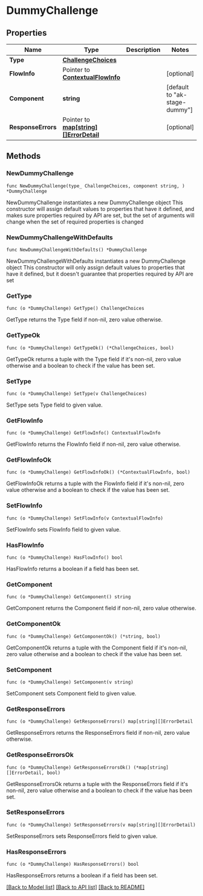 # DummyChallenge

## Properties

Name | Type | Description | Notes
------------ | ------------- | ------------- | -------------
**Type** | [**ChallengeChoices**](ChallengeChoices.md) |  | 
**FlowInfo** | Pointer to [**ContextualFlowInfo**](ContextualFlowInfo.md) |  | [optional] 
**Component** | **string** |  | [default to "ak-stage-dummy"]
**ResponseErrors** | Pointer to [**map[string][]ErrorDetail**](array.md) |  | [optional] 

## Methods

### NewDummyChallenge

`func NewDummyChallenge(type_ ChallengeChoices, component string, ) *DummyChallenge`

NewDummyChallenge instantiates a new DummyChallenge object
This constructor will assign default values to properties that have it defined,
and makes sure properties required by API are set, but the set of arguments
will change when the set of required properties is changed

### NewDummyChallengeWithDefaults

`func NewDummyChallengeWithDefaults() *DummyChallenge`

NewDummyChallengeWithDefaults instantiates a new DummyChallenge object
This constructor will only assign default values to properties that have it defined,
but it doesn't guarantee that properties required by API are set

### GetType

`func (o *DummyChallenge) GetType() ChallengeChoices`

GetType returns the Type field if non-nil, zero value otherwise.

### GetTypeOk

`func (o *DummyChallenge) GetTypeOk() (*ChallengeChoices, bool)`

GetTypeOk returns a tuple with the Type field if it's non-nil, zero value otherwise
and a boolean to check if the value has been set.

### SetType

`func (o *DummyChallenge) SetType(v ChallengeChoices)`

SetType sets Type field to given value.


### GetFlowInfo

`func (o *DummyChallenge) GetFlowInfo() ContextualFlowInfo`

GetFlowInfo returns the FlowInfo field if non-nil, zero value otherwise.

### GetFlowInfoOk

`func (o *DummyChallenge) GetFlowInfoOk() (*ContextualFlowInfo, bool)`

GetFlowInfoOk returns a tuple with the FlowInfo field if it's non-nil, zero value otherwise
and a boolean to check if the value has been set.

### SetFlowInfo

`func (o *DummyChallenge) SetFlowInfo(v ContextualFlowInfo)`

SetFlowInfo sets FlowInfo field to given value.

### HasFlowInfo

`func (o *DummyChallenge) HasFlowInfo() bool`

HasFlowInfo returns a boolean if a field has been set.

### GetComponent

`func (o *DummyChallenge) GetComponent() string`

GetComponent returns the Component field if non-nil, zero value otherwise.

### GetComponentOk

`func (o *DummyChallenge) GetComponentOk() (*string, bool)`

GetComponentOk returns a tuple with the Component field if it's non-nil, zero value otherwise
and a boolean to check if the value has been set.

### SetComponent

`func (o *DummyChallenge) SetComponent(v string)`

SetComponent sets Component field to given value.


### GetResponseErrors

`func (o *DummyChallenge) GetResponseErrors() map[string][]ErrorDetail`

GetResponseErrors returns the ResponseErrors field if non-nil, zero value otherwise.

### GetResponseErrorsOk

`func (o *DummyChallenge) GetResponseErrorsOk() (*map[string][]ErrorDetail, bool)`

GetResponseErrorsOk returns a tuple with the ResponseErrors field if it's non-nil, zero value otherwise
and a boolean to check if the value has been set.

### SetResponseErrors

`func (o *DummyChallenge) SetResponseErrors(v map[string][]ErrorDetail)`

SetResponseErrors sets ResponseErrors field to given value.

### HasResponseErrors

`func (o *DummyChallenge) HasResponseErrors() bool`

HasResponseErrors returns a boolean if a field has been set.


[[Back to Model list]](../README.md#documentation-for-models) [[Back to API list]](../README.md#documentation-for-api-endpoints) [[Back to README]](../README.md)


